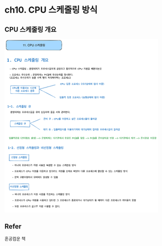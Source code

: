 # ch10. CPU 스케줄링 방식

## CPU 스케줄링 개요

![11-1 image](../../img/operating-system/11-1.png)

## Refer
혼공컴운 책

